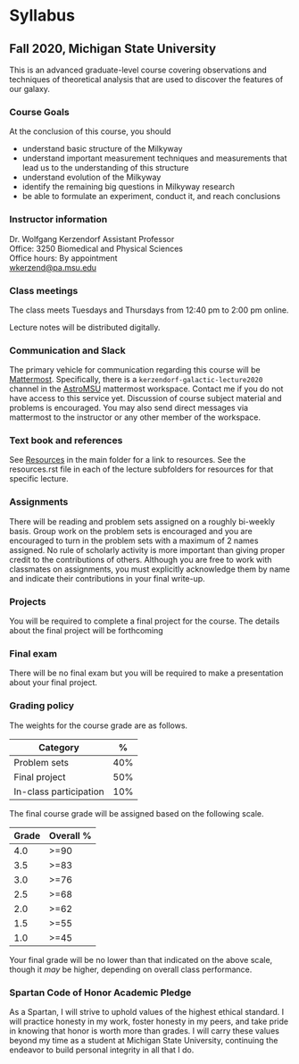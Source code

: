 # Syllabus

## Fall 2020, Michigan State University

This is an advanced graduate-level course covering observations and techniques of theoretical analysis that are used to discover the features of our galaxy.

### Course Goals

At the conclusion of this course, you should 

- understand basic structure of the Milkyway
- understand important measurement techniques and measurements that lead us to the understanding of this structure
- understand evolution of the Milkyway
- identify the remaining big questions in Milkyway research 
- be able to formulate an experiment, conduct it, and reach conclusions

### Instructor information

Dr. Wolfgang Kerzendorf
Assistant Professor  
Office: 3250 Biomedical and Physical Sciences  
Office hours: By appointment  
[wkerzend@pa.msu.edu](mailto:wkerzend@pa.msu.edu)  

### Class meetings

The class meets Tuesdays and Thursdays from 12:40 pm to 2:00 pm online. 

Lecture notes will be distributed digitally.

### Communication and Slack

The primary vehicle for communication regarding this course will be [Mattermost](https://mattermost.com/).
Specifically, there is a `kerzendorf-galactic-lecture2020` channel in the [AstroMSU](https://5fcw2e.stackhero-network.com) mattermost workspace. Contact me if you do not have access to this service yet. Discussion of course subject material and problems is encouraged.
You may also send direct messages via mattermost to the instructor or any other member of the workspace.

### Text book and references

See [Resources](resources.md) in the main folder for a link to resources. See the resources.rst file in each of the lecture subfolders for resources for that specific lecture.


### Assignments

There will be reading and problem sets assigned on a roughly bi-weekly basis. Group work on the problem sets is encouraged and you are encouraged to turn in the problem sets with a maximum of 2 names assigned. No rule of scholarly activity is more important than giving proper credit to the contributions of others. Although you are free to work with classmates on assignments, you must explicitly acknowledge them by name and indicate their contributions in your final write-up. 

### Projects

You will be required to complete a final project for the course. The details about the final project will be forthcoming

### Final exam

There will be no final exam but you will be required to make a presentation about your final project.

### Grading policy

The weights for the course grade are as follows.

Category                   | %
-------------------------- | ---
Problem sets               | 40%
Final project              | 50%
In-class participation     | 10%

The final course grade will be assigned based on the following scale.

Grade        | Overall %
------------ | ----------
4.0          | >=90
3.5          | >=83
3.0          | >=76
2.5          | >=68
2.0          | >=62
1.5          | >=55
1.0          | >=45

Your final grade will be no lower than that indicated on the above scale, though it _may_ be higher, depending on overall class performance.


### Spartan Code of Honor Academic Pledge

As a Spartan, I will strive to uphold values of the highest ethical standard. I will practice honesty in my work, foster honesty in my peers, and take pride in knowing that honor is worth more than grades. I will carry these values beyond my time as a student at Michigan State University, continuing the endeavor to build personal integrity in all that I do.